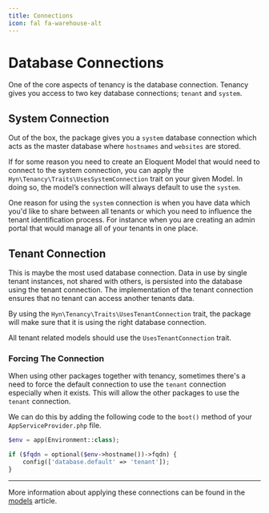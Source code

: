```yaml
---
title: Connections
icon: fal fa-warehouse-alt
---
```


# Database Connections

One of the core aspects of tenancy is the database connection. Tenancy
gives you access to two key database connections; `tenant` and `system`.

## System Connection
Out of the box, the package gives you a `system` database connection which acts as
the master database where `hostnames` and `websites` are stored.

If for some reason you need to create an Eloquent Model that would need to connect
to the system connection, you can apply the `Hyn\Tenancy\Traits\UsesSystemConnection`
trait on your given Model. In doing so, the model’s connection will always default to use the `system`.

One reason for using the `system` connection is when you have data which you'd like
to share between all tenants or which you need to influence the tenant identification
process. For instance when you are creating an admin portal that would manage all of your
tenants in one place.

## Tenant Connection
This is maybe the most used database connection. Data in use by single tenant instances,
not shared with others, is persisted into the database using the tenant connection. The
implementation of the tenant connection ensures that no tenant can access another tenants data.

By using the `Hyn\Tenancy\Traits\UsesTenantConnection` trait, the package will make sure
that it is using the right database connection.

All tenant related models should use the `UsesTenantConnection` trait.

### Forcing The Connection

When using other packages together with tenancy, sometimes there's a need to force the default connection to use the `tenant` connection
especially when it exists. This will allow the other packages to use the `tenant` connection.

We can do this by adding the following code to the `boot()` method of your `AppServiceProvider.php` file.

```php
$env = app(Environment::class);

if ($fqdn = optional($env->hostname())->fqdn) {
    config(['database.default' => 'tenant']);
}
```

---

More information about applying these connections can be found in the [models](models) article.
